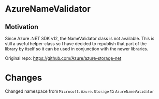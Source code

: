 # AzureNameValidator

## Motivation
Since Azure .NET SDK v12, the NameValidator class is not available. This is still a useful helper-class so I have decided to republish that part of the library by itself so it can be used in conjunction with the newer libraries.

Original repo: https://github.com/Azure/azure-storage-net

# Changes
Changed namespace from `Microsoft.Azure.Storage` to `AzureNameValidator`